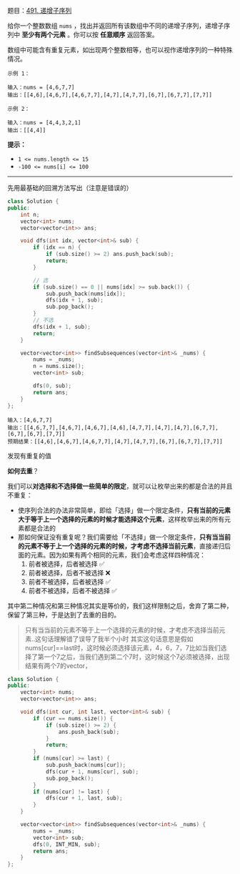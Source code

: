题目：[491. 递增子序列](https://leetcode.cn/problems/increasing-subsequences/)

给你一个整数数组 `nums` ，找出并返回所有该数组中不同的递增子序列，递增子序列中 **至少有两个元素** 。你可以按 **任意顺序** 返回答案。

数组中可能含有重复元素，如出现两个整数相等，也可以视作递增序列的一种特殊情况。

```
示例 1：

输入：nums = [4,6,7,7]
输出：[[4,6],[4,6,7],[4,6,7,7],[4,7],[4,7,7],[6,7],[6,7,7],[7,7]]

示例 2：

输入：nums = [4,4,3,2,1]
输出：[[4,4]]
```

**提示：**

- `1 <= nums.length <= 15`
- `-100 <= nums[i] <= 100`

---

先用最基础的回溯方法写出（注意是错误的）

```cpp
class Solution {
public:
    int n;
    vector<int> nums;
    vector<vector<int>> ans;

    void dfs(int idx, vector<int>& sub) {
        if (idx == n) {
            if (sub.size() >= 2) ans.push_back(sub);
            return;
        }

        // 选
        if (sub.size() == 0 || nums[idx] >= sub.back()) {
            sub.push_back(nums[idx]);
            dfs(idx + 1, sub);
            sub.pop_back();
        }
        // 不选
        dfs(idx + 1, sub);
        return;
    }

    vector<vector<int>> findSubsequences(vector<int>& _nums) {
        nums = _nums;
        n = nums.size();
        vector<int> sub;

        dfs(0, sub);
        return ans;
    }
};
```

```
输入：[4,6,7,7]
输出：[[4,6,7,7],[4,6,7],[4,6,7],[4,6],[4,7,7],[4,7],[4,7],[6,7,7],[6,7],[6,7],[7,7]]
预期结果：[[4,6],[4,6,7],[4,6,7,7],[4,7],[4,7,7],[6,7],[6,7,7],[7,7]]
```

发现有重复的值

**如何去重**？

我们可以**对选择和不选择做一些简单的限定**，就可以让枚举出来的都是合法的并且不重复：

- 使序列合法的办法非常简单，即给「选择」做一个限定条件，**只有当前的元素大于等于上一个选择的元素的时候才能选择这个元素**，这样枚举出来的所有元素都是合法的
- 那如何保证没有重复呢？我们需要给「不选择」做一个限定条件，**只有当当前的元素不等于上一个选择的元素的时候，才考虑不选择当前元素**，直接递归后面的元素。因为如果有两个相同的元素，我们会考虑这样四种情况：
    1. 前者被选择，后者被选择 ✅
    2. 前者被选择，后者不被选择 ❌
    3. 前者不被选择，后者被选择 ✅
    4. 前者不被选择，后者不被选择 ✅

其中第二种情况和第三种情况其实是等价的，我们这样限制之后，舍弃了第二种，保留了第三种，于是达到了去重的目的。

> 只有当当前的元素不等于上一个选择的元素的时候，才考虑不选择当前元素..这句话理解错了误导了我半个小时 其实这句话意思是假如nums[cur]==last时，这时候必须选择该元素，4，6，7，7比如当我们选择了第一个7之后，当我们遇到第二个7时，这时候这个7必须被选择，出现结果有两个7的vector，

```cpp
class Solution {
public:
    vector<int> nums; 
    vector<vector<int>> ans;

    void dfs(int cur, int last, vector<int>& sub) {
        if (cur == nums.size()) {
            if (sub.size() >= 2) {
                ans.push_back(sub);
            }
            return;
        }
        if (nums[cur] >= last) {
            sub.push_back(nums[cur]);
            dfs(cur + 1, nums[cur], sub);
            sub.pop_back();
        }
        if (nums[cur] != last) {
            dfs(cur + 1, last, sub);
        }
    }

    vector<vector<int>> findSubsequences(vector<int>& _nums) {
        nums = _nums;
        vector<int> sub;
        dfs(0, INT_MIN, sub);
        return ans;
    }
};

```

